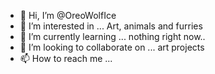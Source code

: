 - 👋 Hi, I’m @OreoWolfIce
- 👀 I’m interested in ... Art, animals and furries
- 🌱 I’m currently learning ... nothing right now..
- 💞️ I’m looking to collaborate on ... art projects
- 📫 How to reach me ...

<!---
OreoWolfIce/OreoWolfIce is a ✨ special ✨ repository because its `README.md` (this file) appears on your GitHub profile.
You can click the Preview link to take a look at your changes.
--->


